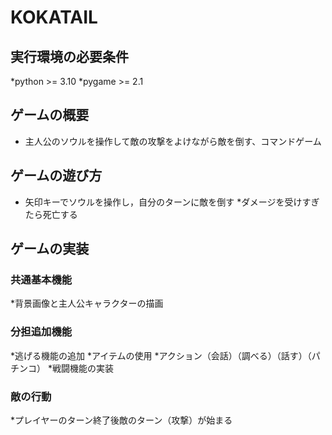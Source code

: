 # KOKATAIL

## 実行環境の必要条件
*python >= 3.10
*pygame >= 2.1

## ゲームの概要
* 主人公のソウルを操作して敵の攻撃をよけながら敵を倒す、コマンドゲーム

## ゲームの遊び方
* 矢印キーでソウルを操作し，自分のターンに敵を倒す
*ダメージを受けすぎたら死亡する

## ゲームの実装
### 共通基本機能
*背景画像と主人公キャラクターの描画

### 分担追加機能
*逃げる機能の追加
*アイテムの使用
*アクション（会話）（調べる）（話す）（パチンコ）
*戦闘機能の実装

### 敵の行動
*プレイヤーのターン終了後敵のターン（攻撃）が始まる
